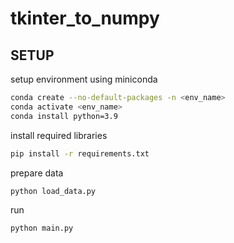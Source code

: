 # tkinter_to_numpy


## SETUP
setup environment using miniconda
```bash
conda create --no-default-packages -n <env_name>
conda activate <env_name>
conda install python=3.9
```
install required libraries
```bash
pip install -r requirements.txt
```
prepare data
```bash
python load_data.py
```
run
```bash
python main.py
```
